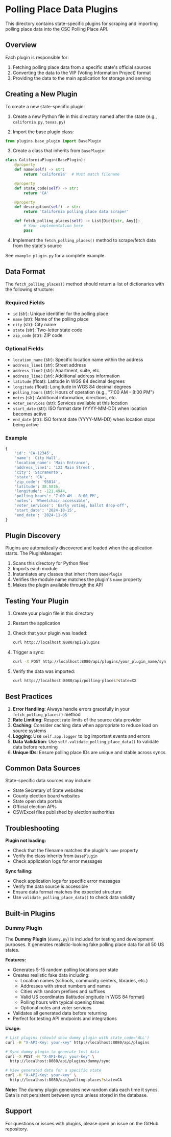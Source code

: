 # Polling Place Data Plugins

This directory contains state-specific plugins for scraping and importing polling place data into the CSC Polling Place API.

## Overview

Each plugin is responsible for:
1. Fetching polling place data from a specific state's official sources
2. Converting the data to the VIP (Voting Information Project) format
3. Providing the data to the main application for storage and serving

## Creating a New Plugin

To create a new state-specific plugin:

1. Create a new Python file in this directory named after the state (e.g., `california.py`, `texas.py`)

2. Import the base plugin class:
```python
from plugins.base_plugin import BasePlugin
```

3. Create a class that inherits from `BasePlugin`:
```python
class CaliforniaPlugin(BasePlugin):
    @property
    def name(self) -> str:
        return 'california'  # Must match filename

    @property
    def state_code(self) -> str:
        return 'CA'

    @property
    def description(self) -> str:
        return 'California polling place data scraper'

    def fetch_polling_places(self) -> List[Dict[str, Any]]:
        # Your implementation here
        pass
```

4. Implement the `fetch_polling_places()` method to scrape/fetch data from the state's source

See `example_plugin.py` for a complete example.

## Data Format

The `fetch_polling_places()` method should return a list of dictionaries with the following structure:

### Required Fields
- `id` (str): Unique identifier for the polling place
- `name` (str): Name of the polling place
- `city` (str): City name
- `state` (str): Two-letter state code
- `zip_code` (str): ZIP code

### Optional Fields
- `location_name` (str): Specific location name within the address
- `address_line1` (str): Street address
- `address_line2` (str): Apartment, suite, etc.
- `address_line3` (str): Additional address information
- `latitude` (float): Latitude in WGS 84 decimal degrees
- `longitude` (float): Longitude in WGS 84 decimal degrees
- `polling_hours` (str): Hours of operation (e.g., "7:00 AM - 8:00 PM")
- `notes` (str): Additional information, directions, etc.
- `voter_services` (str): Services available at this location
- `start_date` (str): ISO format date (YYYY-MM-DD) when location becomes active
- `end_date` (str): ISO format date (YYYY-MM-DD) when location stops being active

### Example
```python
{
    'id': 'CA-12345',
    'name': 'City Hall',
    'location_name': 'Main Entrance',
    'address_line1': '123 Main Street',
    'city': 'Sacramento',
    'state': 'CA',
    'zip_code': '95814',
    'latitude': 38.5816,
    'longitude': -121.4944,
    'polling_hours': '7:00 AM - 8:00 PM',
    'notes': 'Wheelchair accessible',
    'voter_services': 'Early voting, ballot drop-off',
    'start_date': '2024-10-15',
    'end_date': '2024-11-05'
}
```

## Plugin Discovery

Plugins are automatically discovered and loaded when the application starts. The PluginManager:
1. Scans this directory for Python files
2. Imports each module
3. Instantiates any classes that inherit from `BasePlugin`
4. Verifies the module name matches the plugin's `name` property
5. Makes the plugin available through the API

## Testing Your Plugin

1. Create your plugin file in this directory
2. Restart the application
3. Check that your plugin was loaded:
   ```bash
   curl http://localhost:8080/api/plugins
   ```

4. Trigger a sync:
   ```bash
   curl -X POST http://localhost:8080/api/plugins/your_plugin_name/sync
   ```

5. Verify the data was imported:
   ```bash
   curl http://localhost:8080/api/polling-places?state=XX
   ```

## Best Practices

1. **Error Handling**: Always handle errors gracefully in your `fetch_polling_places()` method
2. **Rate Limiting**: Respect rate limits of the source data provider
3. **Caching**: Consider caching data when appropriate to reduce load on source systems
4. **Logging**: Use `self.app.logger` to log important events and errors
5. **Data Validation**: Use `self.validate_polling_place_data()` to validate data before returning
6. **Unique IDs**: Ensure polling place IDs are unique and stable across syncs

## Common Data Sources

State-specific data sources may include:
- State Secretary of State websites
- County election board websites
- State open data portals
- Official election APIs
- CSV/Excel files published by election authorities

## Troubleshooting

**Plugin not loading:**
- Check that the filename matches the plugin's `name` property
- Verify the class inherits from `BasePlugin`
- Check application logs for error messages

**Sync failing:**
- Check application logs for specific error messages
- Verify the data source is accessible
- Ensure data format matches the expected structure
- Use `validate_polling_place_data()` to check data validity

## Built-in Plugins

### Dummy Plugin

The **Dummy Plugin** (`dummy.py`) is included for testing and development purposes. It generates realistic-looking fake polling place data for all 50 US states.

**Features:**
- Generates 5-15 random polling locations per state
- Creates realistic fake data including:
  - Location names (schools, community centers, libraries, etc.)
  - Addresses with street numbers and names
  - Cities with random prefixes and suffixes
  - Valid US coordinates (latitude/longitude in WGS 84 format)
  - Polling hours with typical opening times
  - Optional notes and voter services
- Validates all generated data before returning
- Perfect for testing API endpoints and integrations

**Usage:**
```bash
# List plugins (should show dummy plugin with state_code='ALL')
curl -H "X-API-Key: your-key" http://localhost:8080/api/plugins

# Sync dummy plugin to generate test data
curl -X POST -H "X-API-Key: your-key" \
  http://localhost:8080/api/plugins/dummy/sync

# View generated data for a specific state
curl -H "X-API-Key: your-key" \
  http://localhost:8080/api/polling-places?state=CA
```

**Note:** The dummy plugin generates new random data each time it syncs. Data is not persistent between syncs unless stored in the database.

## Support

For questions or issues with plugins, please open an issue on the GitHub repository.
